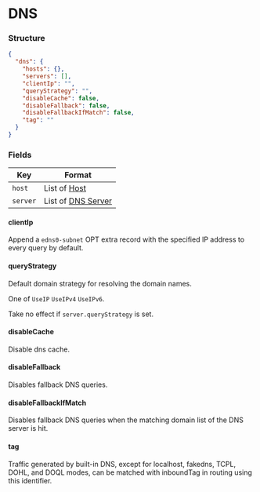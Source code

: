 # DNS

### Structure

```json
{
  "dns": {
    "hosts": {},
    "servers": [],
    "clientIp": "",
    "queryStrategy": "",
    "disableCache": false,
    "disableFallback": false,
    "disableFallbackIfMatch": false,
    "tag": ""
  }
}
```

### Fields

| Key      | Format                          |
| -------- | ------------------------------- |
| `host`   | List of [Host](./host/)         |
| `server` | List of [DNS Server](./server/) |

#### clientIp

Append a `edns0-subnet` OPT extra record with the specified IP address to every query by default.

#### queryStrategy 

Default domain strategy for resolving the domain names.

One of `UseIP` `UseIPv4` `UseIPv6`.

Take no effect if `server.queryStrategy` is set.

#### disableCache

Disable dns cache.

#### disableFallback

Disables fallback DNS queries.

#### disableFallbackIfMatch

Disables fallback DNS queries when the matching domain list of the DNS server is hit.

#### tag

Traffic generated by built-in DNS, except for localhost, fakedns, TCPL, DOHL, and DOQL modes, can be matched with inboundTag in routing using this identifier.

